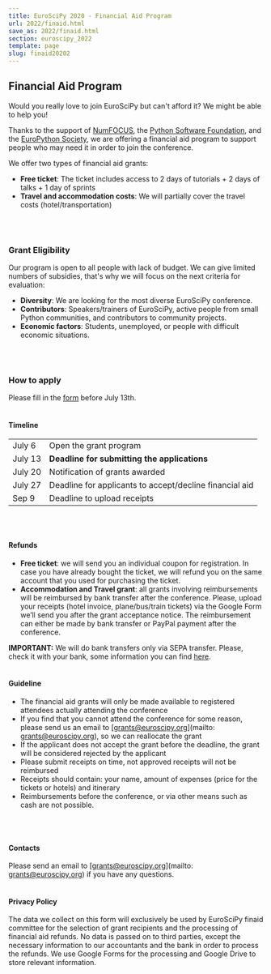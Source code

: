 ```yaml
---
title: EuroSciPy 2020 - Financial Aid Program
url: 2022/finaid.html
save_as: 2022/finaid.html
section: euroscipy_2022
template: page
slug: finaid20202
---
```


## Financial Aid Program

Would you really love to join EuroSciPy but can't afford it? We might be able to help you!

Thanks to the support of [NumFOCUS](https://numfocus.org/),
the [Python Software Foundation](https://www.python.org/psf/),
and the [EuroPython Society](https://www.europython-society.org/),
we are offering a financial aid program to support people who may need it in order to join the conference.

We offer two types of financial aid grants:

- **Free ticket**: The ticket includes access to 2 days of tutorials + 2 days of talks + 1 day of sprints
- **Travel and accommodation costs**: We will partially cover the travel costs (hotel/transportation)
<br>
<br>

### Grant Eligibility

Our program is open to all people with lack of budget. We can give limited numbers of subsidies, that's why we will focus on the next criteria for evaluation:

- **Diversity**: We are looking for the most diverse EuroSciPy conference.
- **Contributors**: Speakers/trainers of EuroSciPy, active people from small Python
communities, and contributors to community projects.
- **Economic factors**: Students, unemployed, or people with difficult economic situations.
<br>
<br>

### How to apply

Please fill in the [form](https://forms.gle/RRcttd2buEd9Pznc9) before July 13th.
<br>
<br>

#### Timeline

|            |                                                                                   |
|------------|-----------------------------------------------------------------------------------|
| July 6     | Open the grant program                                                            |
| July 13    | **Deadline for submitting the applications**                                      |
| July 20    | Notification of grants awarded                                                    |
| July 27    | Deadline for applicants to accept/decline financial aid                           |
| Sep 9      | Deadline to upload receipts                                                       |

<br>
<br>

#### Refunds

- **Free ticket**: we will send you an individual coupon for registration. In case you
have already bought the ticket, we will refund you on the same account that you
used for purchasing the ticket.
- **Accommodation and Travel grant**: all grants involving reimbursements will be
reimbursed by bank transfer after the conference. Please, upload your receipts
(hotel invoice, plane/bus/train tickets) via the Google Form we’ll send you
after the grant acceptance notice. The reimbursement can either be made by bank transfer or PayPal payment after the conference.

**IMPORTANT:** We will do bank transfers only via SEPA transfer. Please, check
it with your bank, some information you can find
[here](https://en.wikipedia.org/wiki/Single_Euro_Payments_Area).
<br>
<br>

#### Guideline

- The financial aid grants will only be made available to registered attendees
actually attending the conference
- If you find that you cannot attend the conference for some reason, please send
us an email to [grants@euroscipy.org](mailto: grants@euroscipy.org), so we can
reallocate the grant
- If the applicant does not accept the grant before the deadline, the grant will
be considered rejected by the applicant
- Please submit receipts on time, not approved receipts will not be reimbursed
- Receipts should contain: your name, amount of expenses (price for the tickets or
hotels) and itinerary
- Reimbursements before the conference, or via other means such as cash
are not possible.
<br>
<br>

#### Contacts
Please send an email to [grants@euroscipy.org](mailto: grants@euroscipy.org) if you have any questions.
<br>
<br>

#### Privacy Policy

The data we collect on this form will exclusively be used by EuroSciPy finaid
committee for the selection of grant recipients and the processing of financial
aid refunds. No data is passed on to third parties, except the necessary information to our accountants
and the bank in order to process the refunds. We use Google Forms for the
processing and Google Drive to store relevant information.

